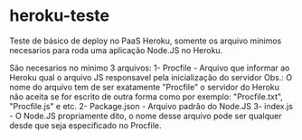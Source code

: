 # heroku-teste
Teste de básico de deploy no PaaS Heroku, somente os arquivo minimos necesarios para roda uma aplicação Node.JS no Heroku.

São necesarios no minimo 3 arquivos:
1- Procfile - Arquivo que informar ao Heroku qual o arquivo JS responsavel pela inicialização do servidor
Obs.: O nome do arquivo tem de ser exatamente "Procfile" o servidor do Heroku não aceita se for escrito de outra forma como por exemplo: "Procfile.txt", "Procfile.js" e etc.
2- Package.json - Arquivo padrão do Node.JS 
3- index.js - O Node.JS propriamente dito, o nome desse arquivo pode ser qualquer desde que seja especificado no Procfile. 
